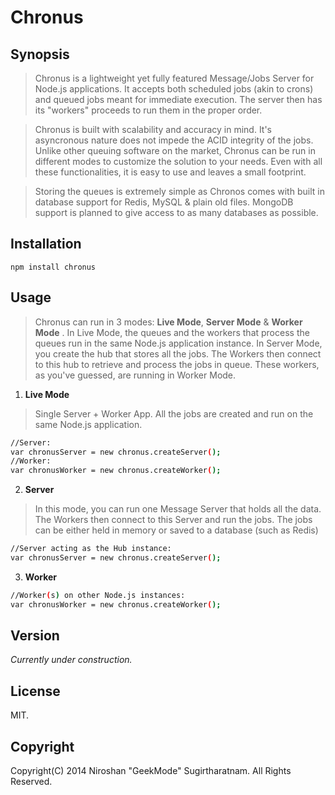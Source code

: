 Chronus
============

Synopsis
---------
> Chronus is a lightweight yet fully featured Message/Jobs Server for Node.js applications. It accepts both scheduled jobs (akin to crons) and queued jobs meant for immediate execution. The server then has its "workers" proceeds to run them in the proper order.

> Chronus is built with scalability and accuracy in mind. It's asyncronous nature does not impede the ACID integrity of the jobs. Unlike other queuing software on the market, Chronus can be run in different modes to customize the solution to your needs. Even with all these functionalities, it is easy to use and leaves a small footprint.

> Storing the queues is extremely simple as Chronos comes with built in database support for Redis, MySQL & plain old files. MongoDB support is planned to give access to as many databases as possible.

Installation
------------
`npm install chronus`

Usage
------------
> Chronus can run in 3 modes: **Live Mode**,  **Server Mode**  &  **Worker Mode** . In Live Mode, the queues and the workers that process the queues run in the same Node.js application instance. In Server Mode, you create the hub that stores all the jobs. The Workers then connect to this hub to retrieve and process the jobs in queue. These workers, as you've guessed, are running in Worker Mode.


1. **Live Mode** 
  > Single Server + Worker App. All the jobs are created and run on the same Node.js application.
  ```sh
  //Server: 
  var chronusServer = new chronus.createServer();
  //Worker:
  var chronusWorker = new chronus.createWorker();
  ```
2. **Server**
  > In this mode, you can run one Message Server that holds all 
  > the data. The Workers then connect to this Server and 
  > run the jobs. The jobs can be either held in memory or saved to a database (such as Redis)
  ```sh
  //Server acting as the Hub instance: 
  var chronusServer = new chronus.createServer();
  ```
3. **Worker**
  ```sh
  //Worker(s) on other Node.js instances:
  var chronusWorker = new chronus.createWorker();
  ```

Version
-------
*Currently under construction.*

License
-------
MIT.

Copyright
---------
Copyright(C) 2014 Niroshan "GeekMode" Sugirtharatnam. All Rights Reserved.
